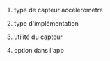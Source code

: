 1) type de capteur
accéléromètre
2) type d'implémentation

3) utilité du capteur

4) option dans l'app
